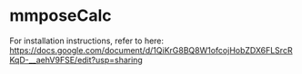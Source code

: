 # mmposeCalc

For installation instructions, refer to here: https://docs.google.com/document/d/1QiKrG8BQ8W1ofcojHobZDX6FLSrcRKqD-__aehV9FSE/edit?usp=sharing

